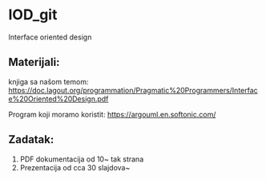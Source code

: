 # IOD_git
Interface oriented design

## Materijali:

knjiga sa našom temom:
https://doc.lagout.org/programmation/Pragmatic%20Programmers/Interface%20Oriented%20Design.pdf

Program koji moramo koristit:
https://argouml.en.softonic.com/

## Zadatak:
1. PDF dokumentacija od 10~ tak strana
2. Prezentacija od cca 30 slajdova~ 
